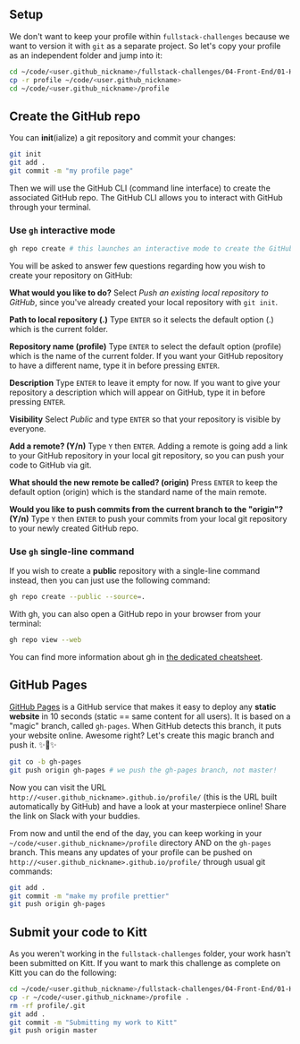 ## Setup

We don't want to keep your profile within `fullstack-challenges` because we want to version it with `git` as a separate project. So let's copy your profile as an independent folder and jump into it:

```bash
cd ~/code/<user.github_nickname>/fullstack-challenges/04-Front-End/01-HTML-and-CSS/04-Responsive-profile
cp -r profile ~/code/<user.github_nickname>
cd ~/code/<user.github_nickname>/profile
```

## Create the GitHub repo

You can **init**(ialize) a git repository and commit your changes:

```bash
git init
git add .
git commit -m "my profile page"
```

Then we will use the GitHub CLI (command line interface) to create the associated GitHub repo. The GitHub CLI allows you to interact with GitHub through your terminal.

### Use `gh` interactive mode

```bash
gh repo create # this launches an interactive mode to create the GitHub repo
```
You will be asked to answer few questions regarding how you wish to create your repository on GitHub:

**What would you like to do?**
Select _Push an existing local repository to GitHub_, since you've already created your local repository with `git init`.

**Path to local repository (.)**
Type `ENTER` so it selects the default option (.) which is the current folder.

**Repository name (profile)**
Type `ENTER` to select the default option (profile) which is the name of the current folder. If you want your GitHub repository to have a different name, type it in before pressing `ENTER`.

**Description**
Type `ENTER` to leave it empty for now. If you want to give your repository a description which will appear on GitHub, type it in before pressing `ENTER`.

**Visibility**
Select _Public_ and type `ENTER` so that your repository is visible by everyone.

**Add a remote? (Y/n)**
Type `Y` then `ENTER`. Adding a remote is going add a link to your GitHub repository in your local git repository, so you can push your code to GitHub via git.

**What should the new remote be called? (origin)**
Press `ENTER` to keep the default option (origin) which is the standard name of the main remote.

**Would you like to push commits from the current branch to the "origin"? (Y/n)**
Type `Y` then `ENTER` to push your commits from your local git repository to your newly created GitHub repo.

### Use `gh` single-line command

If you wish to create a **public** repository with a single-line command instead, then you can just use the following command:

```bash
gh repo create --public --source=.
```

With gh, you can also open a GitHub repo in your browser from your terminal:

```bash
gh repo view --web
```

You can find more information about gh in [the dedicated cheatsheet](https://kitt.lewagon.com/knowledge/cheatsheets/gh_cli).

## GitHub Pages

[GitHub Pages](https://pages.github.com/) is a GitHub service that makes it easy to deploy any **static website** in 10 seconds (static == same content for all users). It is based on a "magic" branch, called `gh-pages`. When GitHub detects this branch, it puts your website online. Awesome right? Let's create this magic branch and push it. ✨🌿✨

```bash
git co -b gh-pages
git push origin gh-pages # we push the gh-pages branch, not master!
```

Now you can visit the URL `http://<user.github_nickname>.github.io/profile/` (this is the URL built automatically by GitHub) and have a look at your masterpiece online! Share the link on Slack with your buddies.

From now and until the end of the day, you can keep working in your `~/code/<user.github_nickname>/profile` directory AND on the `gh-pages` branch. This means any updates of your profile can be pushed on `http://<user.github_nickname>.github.io/profile/` through usual git commands:

```bash
git add .
git commit -m "make my profile prettier"
git push origin gh-pages
```

## Submit your code to Kitt

As you weren't working in the `fullstack-challenges` folder, your work hasn't been submitted on Kitt. If you want to mark this challenge as complete on Kitt you can do the following:

```bash
cd ~/code/<user.github_nickname>/fullstack-challenges/04-Front-End/01-HTML-and-CSS/05-Push-on-Github-Pages
cp -r ~/code/<user.github_nickname>/profile .
rm -rf profile/.git
git add .
git commit -m "Submitting my work to Kitt"
git push origin master
```
